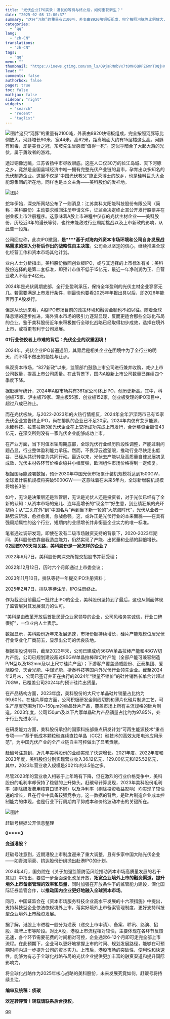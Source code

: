 ```yaml
---
title: "光伏企业IPO实录：漫长的等待与终止后，如何重获新生？"
date: "2025-02-08 12:00:37"
summary: "这只“河豚”的重量有2100吨，外表由8920块铜板组成，完全按照河豚等比例放大，河豚塔长90米，宽..."
categories:
  - "qq"
lang:
  - "zh-CN"
translations:
  - "zh-CN"
tags:
  - "qq"
menu: ""
thumbnail: "https://inews.gtimg.com/om_ls/O9jaRMnbVx7t0MH6QRPZ6mnT0QjHCVpY3gM8X-KPTYSCwAA_640360/0"
lead: ""
comments: false
authorbox: false
pager: true
toc: false
mathjax: false
sidebar: "right"
widgets:
  - "search"
  - "recent"
  - "taglist"
---
```


![图片](https://inews.gtimg.com/om_bt/O8tGyf9c1-h4xT82X_TIe_W-4WyBoYox6pkxyKbEQiwiQAA/641)这只“河豚”的重量有2100吨，外表由8920块铜板组成，完全按照河豚等比例放大，河豚塔长90米，宽44米，高62米，距离地面大约有15层楼这么高。河豚有剧毒，却是美食之冠，东坡先生曾感慨“值得一死”。这似乎暗合了大起大落的光伏，属于勇敢者的游戏。

透过铜像远眺，江苏省扬中市尽收眼底。这座人口仅30万的长江岛城、天下河豚之乡，竟然是全国县域经济中唯一拥有完整光伏产业链的县市，孕育出众多知名的光伏制造企业。这里不仅是“中国光伏教父”施正荣博士的故乡，也是硅料巨头大全能源集团的所在地，同样也是本文主角——美科股份的发祥地。

![图片](https://inews.gtimg.com/om_bt/O7bIHcMEYIMv0daIAHx6EBNpvgFQvptJ0RHRWXhByfKPIAA/641)

蛇年伊始，深交所网站公布了一则消息：江苏美科太阳能科技股份有限公司（简称：美科股份）主动要求撤回注册申请文件，证监会决定终止其公开发行股票并在创业板上市注册程序。这意味着A股上市进程中仅存的光伏主材企业——美科股份，历经近3年的漫长等待，也终未能敌过行业周期挑战以及上市新政的影响，从此告一段落。

公司回应称，此次IPO撤回，**是****基于对海内外资本市场环境和公司自身发展战略需求的深入分析后作出的战略性自主决策**。公司会以坚定的信心，继续推进全球化经营工作和资本市场其他计划。

业内人士分析指出，美科股份撤回创业板IPO，或与其选择的上市标准有关：美科股份选择的是第二套标准，即预计市值不低于15亿元，最近一年净利润为正、且营业收入不低于4亿元。

2024年是光伏周期底部，全行业盈利承压，保持全年盈利的光伏主材企业寥寥无几。若需要满足上市发行条件，则最快也要看2025年年报出具以后、即2026年能否再于A股发行。

但是从长远来看，A股IPO市场目前的政策环境和融资金额也不如以往。随着全球降息潮的逐步推进，海外资本市场的吸引力逐渐显现，反而更适合那些全球化布局的企业。鉴于美科股份近年来积极推行全球化战略已经取得初步成效，选择在境外上市，或将更有利于公司发展。

**0****1****行业佼佼者上市难的背后：光伏企业的双重困境！**

2024年，光伏企业IPO普遍遇阻，其背后是相关企业在困境中为了全行业的明天，而不得不做出的牺牲与让步。

纵观资本市场，“827新政”以来，监管部门鼓励上市公司进行兼并收购，减少上市公司数量，提高上市公司质量。在此背景下，国内A股新上市公司数量已连续四个季度下降。

据赶碳号统计，2024年A股市场共有361家公司终止IPO，创历史新高。其中，科创板75家、沪主板79家、深主板55家、创业板152家，创业板受理的IPO项目中，超过八成已终止。

而在光伏板块，与2022-2023年的火热行情相反，2024年全年沪深两市已有15家光伏企业宣告终止IPO，尚在排队的企业已不足20家。2024年内仅有艾罗能源、永臻科技、拉普拉斯3家光伏企业在上交所成功完成上市发行，合计募资金额仅43亿元，在深交所则没有一家光伏企业能够成功上市。

在产业方面，当下时值本轮周期底部，全球光伏行业经历阶段性调整，产能过剩问题凸显，行业整体盈利能力承压。然而，不畏浮云遮望眼，推动行业尽快走出低谷，已经从共识转变为共同行动。最近以来，光伏去产能以及高质量自律发展初见成效，光伏主材各环节价格企稳并小幅反弹，欧洲组件市场价格得到一定修复。

根据国际能源署数据，预计2030年中国光伏市场累计装机规模将达到1500GW，全球累计装机规模将突破5000GW——这意味着在未来5年内，全球新增装机规模将增长3倍！

如今，无论是决策层还是监管层，无论是光伏人还是投资者，对于光伏已经有了全新的认知：从资本市场的宠儿、连年高增长的“现金牛”好生意，到业绩狂飙的光环褪色；从“三头在外”到“中国名片”再到当下新一轮的“大航海时代”，光伏从业者一路劈波斩浪，愈挫愈勇，愈战愈强。这，或许正是光伏行业的本来面貌——在具有强周期属性的这个行业，短期内的业绩增长并非衡量企业实力的唯一标准。

笔者通过调研发现，即使在没有二级市场融资支持的背景下，2020-2023年期间，美科股份依靠自我造血能力，仍然实现了产能、出货量和业绩的翻倍增长。**0****2****回首976天闯关路，美科股份是一家怎样的企业？**

2022年6月7日，美科股份向深交所提交招股书并获受理；

2022年12月12日，历时六个月即通过上市委会议；

2023年11月10日，排队等待一年提交IPO注册资料；

2025年2月7日，排队等待注册，IPO注册终止。

作为截至目前最后一批终止IPO的企业，美科股份坚持到了最后，这也从侧面体现了监管层对其发展潜力的认可。

“美科是由改革开放后首批民营企业家领导的企业，公司风格务实诚信，行业口碑很好”，一位业内人士表示。

数据显示，美科股份近年来发展迅速，市场份额持续增长，硅片产能规模位居光伏行业专业化厂商前五，显示出公司的优良质地。

根据招股说明书，截至2023年末，公司已建成约56GW单晶拉棒产能和48GW切片产能，公司已规划建设超过80GW单晶拉棒和切片产能（全部产能可兼容制造P/N型以及182mm及以上尺寸硅片产品）；下游客户覆盖通威股份、正泰集团、爱旭股份、天合光能、中润光能、捷泰科技等国内外光伏行业领先企业。截至2024年2月末，公司已签订并正在执行的2024年“锁量不锁价”的硅片销售长单合计超过70GW，已覆盖公司2024年的预计硅片出货量。

在产品结构方面，2023年度，美科股份的大尺寸单晶硅片销量占比约为99.60%。在硅片厚度方面，公司积极研发金刚线切割和薄片化硅片制造工艺，可生产厚度范围为110~150μm的单晶硅片产品，覆盖市场上所有主流规格的硅片制造。2023年度，公司150μm及以下片厚单晶硅片产品销量占比约为97.85%，处于行业先进水平。

在研发能力方面，美科股份承担的国家科技部重点研发计划“可再生能源技术”重点专项——“基于低成本颗粒硅连续直拉单晶（CCZ）硅技术的高效太阳电池应用示范”，为中国光伏产业的全产业链自主可控做出了显著贡献。

赶碳号注意到，近几年美科股份的业绩实现了快速增长。2021年度、2022年度和2023年度，美科股份分别实现营业收入36.12亿元、129.00亿元和125.52亿元，其中，2023年营业收入规模是2021年的3.5倍之多。

尽管2023年的营业收入相较于上年略有下降，但在激烈的行业价格竞争中，美科股份的毛利率却保持了稳健的上升势头。赶碳号计算发现，2023年美科股份毛利率（剔除研发费用核算口径不同）以及净利率（剔除投资收益影响）均实现了较快速的增长，且在行业中具备较强竞争力。这一数据的背后，是硅片制造企业成本控制能力的体现，也是行业下行周期内平抑成本和价格波动冲击的关键所在。

![图片](https://inews.gtimg.com/om_bt/ORuQt15L_HgBbyxq14dvGNh8u9bvs-QW1JdbAYuXTNePoAA/641)

赶碳号根据公开信息整理

**0****3**

**变道港股？**  


赶碳号注意到，近期港股上市制度迎来了重大调整，且有多家中国大陆光伏企业——如青海丽豪、钧达股份纷纷抛出赴港IPO的计划。

2024年4月，国务院在《关于加强监管防范风险推动资本市场高质量发展的若干意见》中指出，要进一步全面深化改革开放，**拓宽企业境外上市的融资渠道，提升境外上市备案管理的效率和质量**，同时加强在开放条件下的监管能力建设，深化国际证券监管合作，以**推动国内企业更好地融入全球资本市场**。

同月，中国证监会在《资本市场服务科技企业高水平发展的十六项措施》中提出，支持科技型企业依法依规境外上市，落实好境外上市备案管理制度，更好支持科技型企业境外上市融资发展。

据了解，港股上市进程一般分为递表（递交上市申请）、备案、聆讯、路演、招股、挂牌上市等阶段。对比A股，港股上市流程相对较快，主要体现在各环节反馈迅速，各个环节需要花费的时间相对可控，企业通常6-12个月即可走完全部上市流程。在此预期下，企业可以更好地掌握上市的时间、规划发展路径，能够在可预期时间内进一步提升公司的资本实力。上市后，港股市场的突破性、便利性和快速性，能够为有志于全球化战略布局的光伏企业提供更加丰富的融资渠道和提升国际影响力。

将全球化战略作为2025年核心战略的美科股份，未来发展究竟如何，赶碳号将持续关注。

**编审及统稿：侦碳**

**欢迎转评赞！转载请联系后台授权。**

[qq](https://new.qq.com/rain/a/20250208A03MHJ00)
